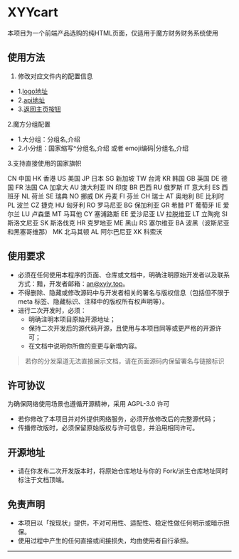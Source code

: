 # XYYcart

本项目为一个前端产品选购的纯HTML页面，仅适用于魔方财务财务系统使用

## 使用方法
1. 修改对应文件内的配置信息
- 1.[logo地址](index.html)
- 2.[api地址](script.js)
- 3.[返回主页按钮](index.html)

2.魔方分组配置
- 1.大分组：分组名,介绍
- 2.小分组：国家缩写^分组名,介绍  或者  emoji编码|分组名,介绍

3.支持直接使用的国家旗帜

CN	中国
HK	香港
US	美国
JP	日本
SG	新加坡
TW	台湾
KR	韩国
GB	英国
DE	德国
FR	法国
CA	加拿大
AU	澳大利亚
IN	印度
BR	巴西
RU	俄罗斯
IT	意大利
ES	西班牙
NL	荷兰
SE	瑞典
NO	挪威
DK	丹麦
FI	芬兰
CH	瑞士
AT	奥地利
BE	比利时
PL	波兰
CZ	捷克
HU	匈牙利
RO	罗马尼亚
BG	保加利亚
GR	希腊
PT	葡萄牙
IE	爱尔兰
LU	卢森堡
MT	马耳他
CY	塞浦路斯
EE	爱沙尼亚
LV	拉脱维亚
LT	立陶宛
SI	斯洛文尼亚
SK	斯洛伐克
HR	克罗地亚
ME	黑山
RS	塞尔维亚
BA	波黑（波斯尼亚和黑塞哥维那）
MK	北马其顿
AL	阿尔巴尼亚
XK	科索沃
            
## 使用要求

- 必须在任何使用本程序的页面、仓库或文档中，明确注明原始开发者以及联系方式：黯，开发者邮箱：an@xyiy.top。
- 不得删除、隐藏或修改源码中与开发者相关的署名与版权信息（包括但不限于 meta 标签、隐藏标识、注释中的版权所有权声明等）。
- 进行二次开发时，必须：
  - 明确注明本项目原始开源地址；
  - 保持二次开发后的源代码开源，且使用与本项目同等或更严格的开源许可；
  - 在文档中说明你所做的变更与新增内容。

> 若你的分发渠道无法直接展示文档，请在页面源码内保留署名与链接标识

## 许可协议

为确保网络使用场景也遵循开源精神，采用 AGPL-3.0 许可
- 若你修改了本项目并对外提供网络服务，必须开放修改后的完整源代码；
- 传播修改版时，必须保留原始版权与许可信息，并沿用相同许可。



## 开源地址

- 请在你发布二次开发版本时，将原始仓库地址与你的 Fork/派生仓库地址同时标注于文档顶端。


## 免责声明

- 本项目以「按现状」提供，不对可用性、适配性、稳定性做任何明示或暗示担保。
- 使用过程中产生的任何直接或间接损失，均由使用者自行承担。

---





